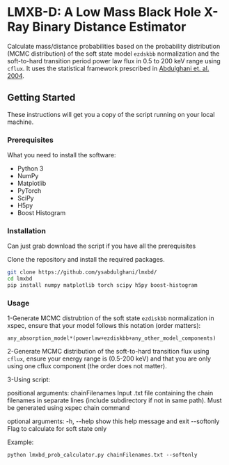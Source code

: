 # LMXB-D: A Low Mass Black Hole X-Ray Binary Distance Estimator

Calculate mass/distance probabilities based on the probability distribution (MCMC distribution) of the soft state model `ezdskbb` normalization and the soft-to-hard transition period power law flux in 0.5 to 200 keV range using `cflux`. It uses the statistical framework prescribed in [Abdulghani et. al. 2004](https://arxiv.org/abs/2401.03654).

## Getting Started

These instructions will get you a copy of the script running on your local machine.

### Prerequisites

What you need to install the software:

- Python 3
- NumPy
- Matplotlib
- PyTorch
- SciPy
- H5py
- Boost Histogram

### Installation

Can just grab download the script if you have all the prerequisites

Clone the repository and install the required packages.

```bash
git clone https://github.com/ysabdulghani/lmxbd/
cd lmxbd
pip install numpy matplotlib torch scipy h5py boost-histogram
```

### Usage

1-Generate MCMC distrubtion of the soft state `ezdiskbb` normalization in xspec, ensure that your model follows this notation (order matters):
```
any_absorption_model*(powerlaw+ezdiskbb+any_other_model_components)
```
2-Generate MCMC distribution of the soft-to-hard transition flux using `cflux`, ensure your energy range is (0.5-200 keV) and that you are only using one cflux component (the order does not matter).

3-Using script:

positional arguments:
  chainFilenames  Input .txt file containing the chain filenames in
                  separate lines (include subdirectory if not in same
                  path). Must be generated using xspec chain command

optional arguments:
  -h, --help      show this help message and exit
  --softonly      Flag to calculate for soft state only

Example:
```
python lmxbd_prob_calculator.py chainFilenames.txt --softonly
```

  
